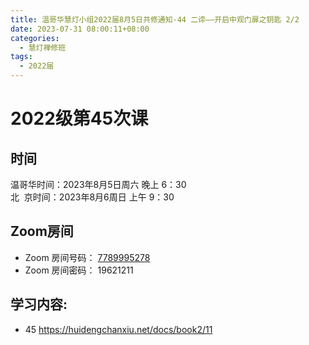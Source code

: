 ```yaml
---
title: 温哥华慧灯小组2022届8月5日共修通知-44 二谛——开启中观门扉之钥匙 2/2
date: 2023-07-31 08:00:11+08:00
categories:
  - 慧灯禅修班
tags:
  - 2022届
---
```

# 2022级第45次课

## 时间

温哥华时间：2023年8月5日周六 晚上 6：30\
北  京时间：2023年8月6周日 上午 9：30

## Zoom房间

* Zoom 房间号码： [7789995278](https://us02web.zoom.us/j/7789995278?pwd=VjZmbWJFY2k2K0E5RVB2cTNIQmhqUT09)
* Zoom 房间密码： 19621211

## 学习内容:

* 45 [](https://huidengchanxiu.net/docs/book2/10_2)<https://huidengchanxiu.net/docs/book2/11>